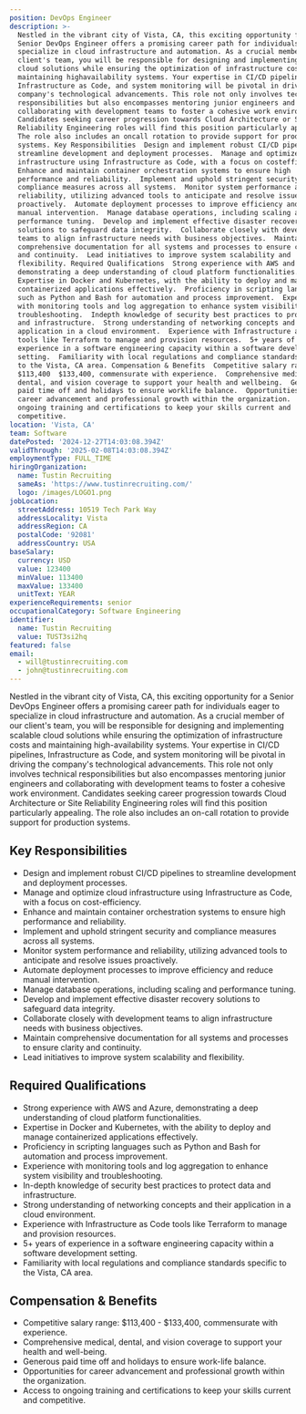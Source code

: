 ```yaml
---
position: DevOps Engineer
description: >-
  Nestled in the vibrant city of Vista, CA, this exciting opportunity for a
  Senior DevOps Engineer offers a promising career path for individuals eager to
  specialize in cloud infrastructure and automation. As a crucial member of our
  client's team, you will be responsible for designing and implementing scalable
  cloud solutions while ensuring the optimization of infrastructure costs and
  maintaining highavailability systems. Your expertise in CI/CD pipelines,
  Infrastructure as Code, and system monitoring will be pivotal in driving the
  company's technological advancements. This role not only involves technical
  responsibilities but also encompasses mentoring junior engineers and
  collaborating with development teams to foster a cohesive work environment.
  Candidates seeking career progression towards Cloud Architecture or Site
  Reliability Engineering roles will find this position particularly appealing.
  The role also includes an oncall rotation to provide support for production
  systems. Key Responsibilities  Design and implement robust CI/CD pipelines to
  streamline development and deployment processes.  Manage and optimize cloud
  infrastructure using Infrastructure as Code, with a focus on costefficiency. 
  Enhance and maintain container orchestration systems to ensure high
  performance and reliability.  Implement and uphold stringent security and
  compliance measures across all systems.  Monitor system performance and
  reliability, utilizing advanced tools to anticipate and resolve issues
  proactively.  Automate deployment processes to improve efficiency and reduce
  manual intervention.  Manage database operations, including scaling and
  performance tuning.  Develop and implement effective disaster recovery
  solutions to safeguard data integrity.  Collaborate closely with development
  teams to align infrastructure needs with business objectives.  Maintain
  comprehensive documentation for all systems and processes to ensure clarity
  and continuity.  Lead initiatives to improve system scalability and
  flexibility. Required Qualifications  Strong experience with AWS and Azure,
  demonstrating a deep understanding of cloud platform functionalities. 
  Expertise in Docker and Kubernetes, with the ability to deploy and manage
  containerized applications effectively.  Proficiency in scripting languages
  such as Python and Bash for automation and process improvement.  Experience
  with monitoring tools and log aggregation to enhance system visibility and
  troubleshooting.  Indepth knowledge of security best practices to protect data
  and infrastructure.  Strong understanding of networking concepts and their
  application in a cloud environment.  Experience with Infrastructure as Code
  tools like Terraform to manage and provision resources.  5+ years of
  experience in a software engineering capacity within a software development
  setting.  Familiarity with local regulations and compliance standards specific
  to the Vista, CA area. Compensation & Benefits  Competitive salary range:
  $113,400  $133,400, commensurate with experience.  Comprehensive medical,
  dental, and vision coverage to support your health and wellbeing.  Generous
  paid time off and holidays to ensure worklife balance.  Opportunities for
  career advancement and professional growth within the organization.  Access to
  ongoing training and certifications to keep your skills current and
  competitive.
location: 'Vista, CA'
team: Software
datePosted: '2024-12-27T14:03:08.394Z'
validThrough: '2025-02-08T14:03:08.394Z'
employmentType: FULL_TIME
hiringOrganization:
  name: Tustin Recruiting
  sameAs: 'https://www.tustinrecruiting.com/'
  logo: /images/LOGO1.png
jobLocation:
  streetAddress: 10519 Tech Park Way
  addressLocality: Vista
  addressRegion: CA
  postalCode: '92081'
  addressCountry: USA
baseSalary:
  currency: USD
  value: 123400
  minValue: 113400
  maxValue: 133400
  unitText: YEAR
experienceRequirements: senior
occupationalCategory: Software Engineering
identifier:
  name: Tustin Recruiting
  value: TUST3si2hq
featured: false
email:
  - will@tustinrecruiting.com
  - john@tustinrecruiting.com
---
```




Nestled in the vibrant city of Vista, CA, this exciting opportunity for a Senior DevOps Engineer offers a promising career path for individuals eager to specialize in cloud infrastructure and automation. As a crucial member of our client's team, you will be responsible for designing and implementing scalable cloud solutions while ensuring the optimization of infrastructure costs and maintaining high-availability systems. Your expertise in CI/CD pipelines, Infrastructure as Code, and system monitoring will be pivotal in driving the company's technological advancements. This role not only involves technical responsibilities but also encompasses mentoring junior engineers and collaborating with development teams to foster a cohesive work environment. Candidates seeking career progression towards Cloud Architecture or Site Reliability Engineering roles will find this position particularly appealing. The role also includes an on-call rotation to provide support for production systems.

## Key Responsibilities

- Design and implement robust CI/CD pipelines to streamline development and deployment processes.
- Manage and optimize cloud infrastructure using Infrastructure as Code, with a focus on cost-efficiency.
- Enhance and maintain container orchestration systems to ensure high performance and reliability.
- Implement and uphold stringent security and compliance measures across all systems.
- Monitor system performance and reliability, utilizing advanced tools to anticipate and resolve issues proactively.
- Automate deployment processes to improve efficiency and reduce manual intervention.
- Manage database operations, including scaling and performance tuning.
- Develop and implement effective disaster recovery solutions to safeguard data integrity.
- Collaborate closely with development teams to align infrastructure needs with business objectives.
- Maintain comprehensive documentation for all systems and processes to ensure clarity and continuity.
- Lead initiatives to improve system scalability and flexibility.

## Required Qualifications

- Strong experience with AWS and Azure, demonstrating a deep understanding of cloud platform functionalities.
- Expertise in Docker and Kubernetes, with the ability to deploy and manage containerized applications effectively.
- Proficiency in scripting languages such as Python and Bash for automation and process improvement.
- Experience with monitoring tools and log aggregation to enhance system visibility and troubleshooting.
- In-depth knowledge of security best practices to protect data and infrastructure.
- Strong understanding of networking concepts and their application in a cloud environment.
- Experience with Infrastructure as Code tools like Terraform to manage and provision resources.
- 5+ years of experience in a software engineering capacity within a software development setting.
- Familiarity with local regulations and compliance standards specific to the Vista, CA area.

## Compensation & Benefits

- Competitive salary range: $113,400 - $133,400, commensurate with experience.
- Comprehensive medical, dental, and vision coverage to support your health and well-being.
- Generous paid time off and holidays to ensure work-life balance.
- Opportunities for career advancement and professional growth within the organization.
- Access to ongoing training and certifications to keep your skills current and competitive.
